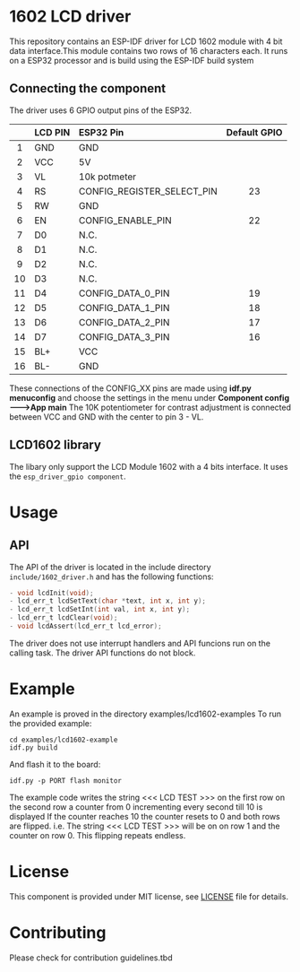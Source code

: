 # 1602 LCD driver

This repository contains an ESP-IDF driver for LCD 1602 module with 4 bit data interface.This
module contains two rows of 16 characters each. It runs on a ESP32 processor and is build using the ESP-IDF build system

## Connecting the component

The driver uses 6 GPIO output pins of the ESP32.


|      | LCD PIN   | ESP32 Pin                  | Default GPIO |
|:----:|:----------|:--------------------------|:-----------:|
| 1  | GND       | GND                        |             |
| 2  | VCC       | 5V                         |             |
| 3  | VL        | 10k potmeter               |             |
| 4  | RS        | CONFIG_REGISTER_SELECT_PIN | 23          |
| 5  | RW        | GND                        |             |
| 6  | EN        | CONFIG_ENABLE_PIN          | 22          |
| 7  | D0        | N.C.                       |             |
| 8  | D1        | N.C.                       |             |
| 9  | D2        | N.C.                       |             |
| 10 | D3        | N.C.                       |             |
| 11 | D4        | CONFIG_DATA_0_PIN          | 19          |
| 12 | D5        | CONFIG_DATA_1_PIN          | 18          |
| 13 | D6        | CONFIG_DATA_2_PIN          | 17          |
| 14 | D7        | CONFIG_DATA_3_PIN          | 16          |
| 15 | BL+       | VCC                        |             |
| 16|  BL-       | GND                        |             |

These connections of the CONFIG_XX pins are made using **idf.py menuconfig** and choose the settings in the menu under **Component config --->App main**
The 10K potentiometer for contrast adjustment is connected between VCC and GND with the center to pin 3 - VL.
## LCD1602 library

The libary only support the LCD Module 1602 with a 4 bits interface.
It uses the ```esp_driver_gpio component```.

# Usage

## API
The API of the driver is located in the include directory ```include/1602_driver.h``` and has the following functions:

```C
- void lcdInit(void);
- lcd_err_t lcdSetText(char *text, int x, int y);
- lcd_err_t lcdSetInt(int val, int x, int y);
- lcd_err_t lcdClear(void);
- void lcdAssert(lcd_err_t lcd_error);
```
The driver does not use interrupt handlers and API funcions run on the calling task. The driver API functions do not block.

# Example

An example is proved in the directory examples/lcd1602-examples
To run the provided example:

```shell
cd examples/lcd1602-example
idf.py build
```
And flash it to the board:
``` shell
idf.py -p PORT flash monitor
```
The example code writes the string <<< LCD TEST >>> on the first row on the second row a counter from 0 incrementing every second till 10 is displayed
If the counter reaches 10 the counter resets to 0 and both rows are flipped. i.e. The string <<< LCD TEST >>> will be on on row 1 and the counter on row 0. This flipping repeats endless.

# License

This component is provided under MIT license, see [LICENSE](LICENSE.txt) file for details.

# Contributing

Please check for contribution guidelines.tbd
